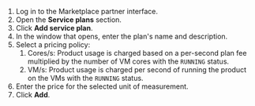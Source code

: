 1. Log in to the Marketplace partner interface.
1. Open the **Service plans** section.
1. Click **Add service plan**.
1. In the window that opens, enter the plan's name and description.
1. Select a pricing policy:
   1. Cores/s: Product usage is charged based on a per-second plan fee multiplied by the number of VM cores with the `RUNNING` status.
   1. VM/s: Product usage is charged per second of running the product on the VMs with the `RUNNING` status.
1. Enter the price for the selected unit of measurement.
1. Click **Add**.

